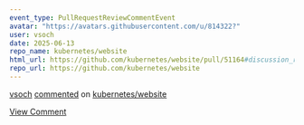 ```yaml
---
event_type: PullRequestReviewCommentEvent
avatar: "https://avatars.githubusercontent.com/u/814322?"
user: vsoch
date: 2025-06-13
repo_name: kubernetes/website
html_url: https://github.com/kubernetes/website/pull/51164#discussion_r2144113627
repo_url: https://github.com/kubernetes/website
---
```


<a href='https://github.com/vsoch' target='_blank'>vsoch</a> <a href='https://github.com/kubernetes/website/pull/51164#discussion_r2144113627' target='_blank'>commented</a> on <a href='https://github.com/kubernetes/website' target='_blank'>kubernetes/website</a>

<a href='https://github.com/kubernetes/website/pull/51164#discussion_r2144113627' target='_blank'>View Comment</a>